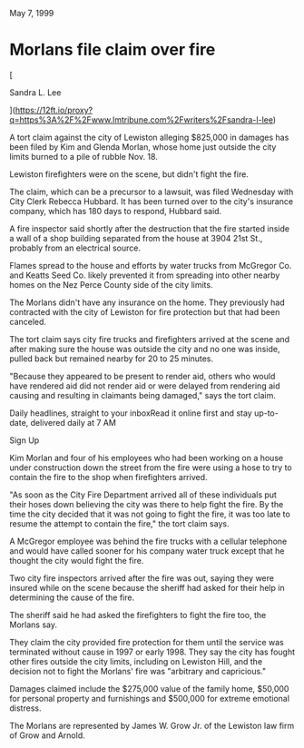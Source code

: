   
May 7, 1999

# Morlans file claim over fire

[

Sandra L. Lee



](https://12ft.io/proxy?q=https%3A%2F%2Fwww.lmtribune.com%2Fwriters%2Fsandra-l-lee)

A tort claim against the city of Lewiston alleging $825,000 in damages has been filed by Kim and Glenda Morlan, whose home just outside the city limits burned to a pile of rubble Nov. 18.

Lewiston firefighters were on the scene, but didn't fight the fire.

The claim, which can be a precursor to a lawsuit, was filed Wednesday with City Clerk Rebecca Hubbard. It has been turned over to the city's insurance company, which has 180 days to respond, Hubbard said.

A fire inspector said shortly after the destruction that the fire started inside a wall of a shop building separated from the house at 3904 21st St., probably from an electrical source.

Flames spread to the house and efforts by water trucks from McGregor Co. and Keatts Seed Co. likely prevented it from spreading into other nearby homes on the Nez Perce County side of the city limits.

The Morlans didn't have any insurance on the home. They previously had contracted with the city of Lewiston for fire protection but that had been canceled.

The tort claim says city fire trucks and firefighters arrived at the scene and after making sure the house was outside the city and no one was inside, pulled back but remained nearby for 20 to 25 minutes.

"Because they appeared to be present to render aid, others who would have rendered aid did not render aid or were delayed from rendering aid causing and resulting in claimants being damaged," says the tort claim.

Daily headlines, straight to your inboxRead it online first and stay up-to-date, delivered daily at 7 AM

Sign Up

Kim Morlan and four of his employees who had been working on a house under construction down the street from the fire were using a hose to try to contain the fire to the shop when firefighters arrived.

"As soon as the City Fire Department arrived all of these individuals put their hoses down believing the city was there to help fight the fire. By the time the city decided that it was not going to fight the fire, it was too late to resume the attempt to contain the fire," the tort claim says.

A McGregor employee was behind the fire trucks with a cellular telephone and would have called sooner for his company water truck except that he thought the city would fight the fire.

Two city fire inspectors arrived after the fire was out, saying they were insured while on the scene because the sheriff had asked for their help in determining the cause of the fire.

The sheriff said he had asked the firefighters to fight the fire too, the Morlans say.

They claim the city provided fire protection for them until the service was terminated without cause in 1997 or early 1998. They say the city has fought other fires outside the city limits, including on Lewiston Hill, and the decision not to fight the Morlans' fire was "arbitrary and capricious."

Damages claimed include the $275,000 value of the family home, $50,000 for personal property and furnishings and $500,000 for extreme emotional distress.

The Morlans are represented by James W. Grow Jr. of the Lewiston law firm of Grow and Arnold.